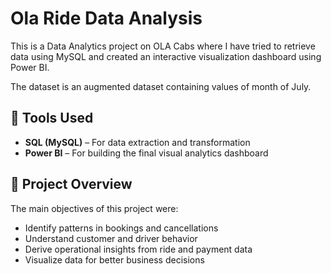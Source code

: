 # Ola Ride Data Analysis
This is a Data Analytics project on OLA Cabs where I have tried to retrieve data using MySQL and created an interactive visualization dashboard using Power BI.

The dataset is an augmented dataset containing values of month of July.
## 🔧 Tools Used
- **SQL (MySQL)** – For data extraction and transformation
- **Power BI** – For building the final visual analytics dashboard

## 📂 Project Overview
The main objectives of this project were:
- Identify patterns in bookings and cancellations
- Understand customer and driver behavior
- Derive operational insights from ride and payment data
- Visualize data for better business decisions
